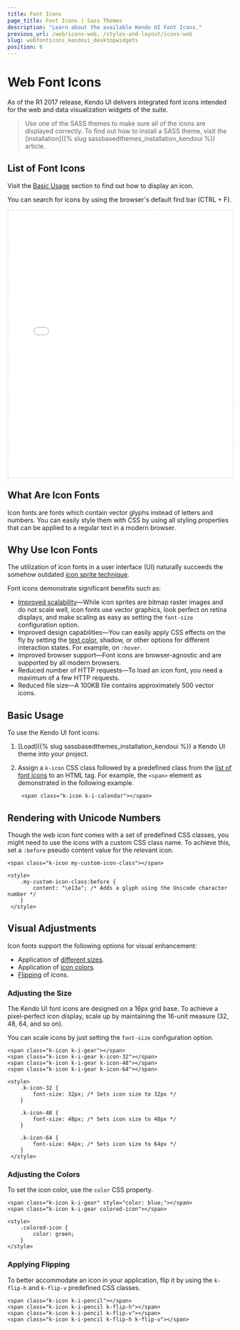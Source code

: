 ```yaml
---
title: Font Icons
page_title: Font Icons | Sass Themes
description: "Learn about the available Kendo UI Font Icons."
previous_url: /web/icons-web, /styles-and-layout/icons-web
slug: webfonticons_kendoui_desktopwidgets
position: 6
---
```


# Web Font Icons

As of the R1 2017 release, Kendo UI delivers integrated font icons intended for the web and data visualization widgets of the suite.

> Use one of the SASS themes to make sure all of the icons are displayed correctly. To find out how to install a SASS theme, visit the [installation]({% slug sassbasedthemes_installation_kendoui %}) article.

## List of Font Icons

Visit the [Basic Usage](#basic-usage) section to find out how to display an icon.

You can search for icons by using the browser's default find bar (CTRL + F).

<div class="list-container" style="height: 600px;">
    <iframe src="icons-list.html" class="icons-frame"></iframe>
</div>

## What Are Icon Fonts

Icon fonts are fonts which contain vector glyphs instead of letters and numbers. You can easily style them with CSS by using all styling properties that can be applied to a regular text in a modern browser.

## Why Use Icon Fonts

The utilization of icon fonts in a user interface (UI) naturally succeeds the somehow outdated [icon sprite technique](https://developer.mozilla.org/en-US/docs/Web/CSS/CSS_Images/Implementing_image_sprites_in_CSS).

Font icons demonstrate significant benefits such as:

* [Improved scalability](#sizes)&mdash;While icon sprites are bitmap raster images and do not scale well, icon fonts use vector graphics, look perfect on retina displays, and make scaling as easy as setting the `font-size` configuration option.
* Improved design capabilities&mdash;You can easily apply CSS effects on the fly by setting the [text color](#colors), shadow, or other options for different interaction states. For example, on `:hover`.
* Improved browser support&mdash;Font icons are browser-agnostic and are supported by all modern browsers.
* Reduced number of HTTP requests&mdash;To load an icon font, you need a maximum of a few HTTP requests.
* Reduced file size&mdash;A 100KB file contains approximately 500 vector icons.

## Basic Usage

To use the Kendo UI font icons:

 1. [Load]({% slug sassbasedthemes_installation_kendoui %}) a Kendo UI theme into your project.
 2. Assign a `k-icon` CSS class followed by a predefined class from the [list of font icons](#list-of-font-icons) to an HTML tag. For example, the `<span>` element as demonstrated in the following example.

    ```dojo
     <span class="k-icon k-i-calendar"></span>
    ```

## Rendering with Unicode Numbers

Though the web icon font comes with a set of predefined CSS classes, you might need to use the icons with a custom CSS class name. To achieve this, set a `:before` pseudo content value for the relevant icon.

```dojo
<span class="k-icon my-custom-icon-class"></span>

<style>
    .my-custom-icon-class:before {
        content: "\e13a"; /* Adds a glyph using the Unicode character number */
    }
 </style>
 ```

## Visual Adjustments

Icon fonts support the following options for visual enhancement:

* Application of [different sizes](#sizes).
* Application of [icon colors](#colors).
* [Flipping](#flipping) of icons.

### Adjusting the Size

The Kendo UI font icons are designed on a 16px grid base. To achieve a pixel-perfect icon display, scale up by maintaining the 16-unit measure (32, 48, 64, and so on).

You can scale icons by just setting the `font-size` configuration option.

```dojo
<span class="k-icon k-i-gear"></span>
<span class="k-icon k-i-gear k-icon-32"></span>
<span class="k-icon k-i-gear k-icon-48"></span>
<span class="k-icon k-i-gear k-icon-64"></span>

<style>
    .k-icon-32 {
        font-size: 32px; /* Sets icon size to 32px */
    }

    .k-icon-48 {
        font-size: 48px; /* Sets icon size to 48px */
    }

    .k-icon-64 {
        font-size: 64px; /* Sets icon size to 64px */
    }
 </style>
 ```

### Adjusting the Colors

To set the icon color, use the `color` CSS property.

```dojo
<span class="k-icon k-i-gear" style="color: blue;"></span>
<span class="k-icon k-i-gear colored-icon"></span>

<style>
    .colored-icon {
        color: green;
    }
</style>
```

### Applying Flipping

To better accommodate an icon in your application, flip it by using the `k-flip-h` and `k-flip-v` predefined CSS classes.

```dojo
<span class="k-icon k-i-pencil"></span>
<span class="k-icon k-i-pencil k-flip-h"></span>
<span class="k-icon k-i-pencil k-flip-v"></span>
<span class="k-icon k-i-pencil k-flip-h k-flip-v"></span>
```

<style>
    [data-is-dark='true'] .icons-frame {
        color: #b5c2e3;
        background-color: #11184b;
        border: 2px dashed #1285de;
    }

    .icons-frame {
        width: 100%; 
        height: 100%; 
        background-color: rgb(248, 248, 248); 
        border: 2px dashed rgb(235, 236, 238);
    }
</style>